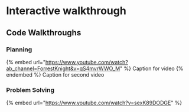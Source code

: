 # Interactive walkthrough

## Code Walkthroughs

### Planning

{% embed url="https://www.youtube.com/watch?ab_channel=ForrestKnight&v=qS4mvrWWO_M" %}
Caption for video
{% endembed %}
Caption for second video

### Problem Solving

{% embed url="https://www.youtube.com/watch?v=sexK89DODGE" %}
